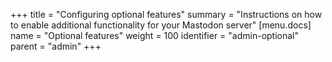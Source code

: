 +++
title = "Configuring optional features"
summary = "Instructions on how to enable additional functionality for your Mastodon server"
[menu.docs]
name = "Optional features"
weight = 100
identifier = "admin-optional"
parent = "admin"
+++